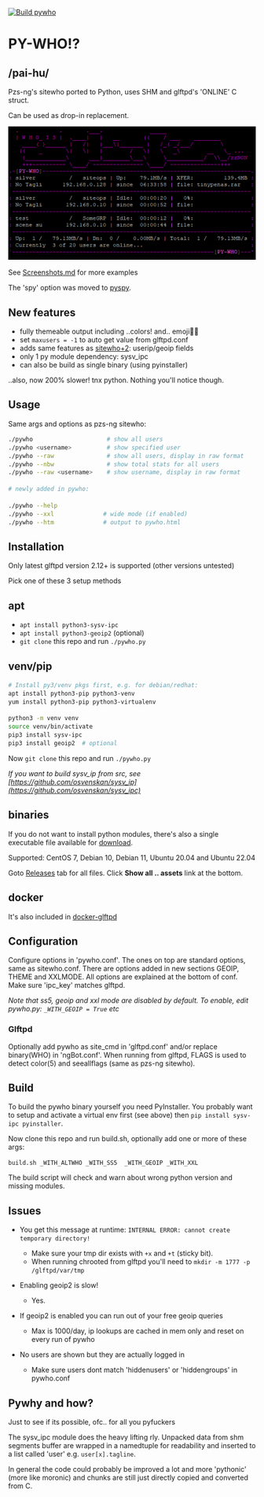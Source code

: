 [![Build pywho](https://github.com/silv3rr/pywho/actions/workflows/build.yml/badge.svg)](https://github.com/silv3rr/pywho/actions/workflows/build.yml)

# PY-WHO!?

## /pai-hu/

Pzs-ng's sitewho ported to Python, uses SHM and glftpd's 'ONLINE' C struct.

Can be used as drop-in replacement.

![screenshot_1](docs/pywho1.png)

See [Screenshots.md](docs/Screenshots.md) for more examples

The 'spy' option was moved to [pyspy](https://github.com/silv3rr/pyspy).

## New features

- fully themeable output including ..colors! and.. emoji💾😆
- set `maxusers = -1` to auto get value from glftpd.conf
- adds same features as [sitewho+2](https://github.com/silv3rr/sitewho-plus2): userip/geoip fields
- only 1 py module dependency: sysv_ipc
- can also be build as single binary (using pyinstaller)

..also, now 200% slower! tnx python. Nothing you'll notice though.

## Usage

Same args and options as pzs-ng sitewho:

``` bash
./pywho                     # show all users
./pywho <username>          # show specified user
./pywho --raw               # show all users, display in raw format
./pywho --nbw               # show total stats for all users
./pywho --raw <username>    # show username, display in raw format

# newly added in pywho:

./pywho --help
./pywho --xxl              # wide mode (if enabled)
./pywho --htm              # output to pywho.html
```

## Installation

Only latest glftpd version 2.12+ is supported (other versions untested)

Pick one of these 3 setup methods

## apt

- `apt install python3-sysv-ipc`
- `apt install python3-geoip2`  (optional)
- `git clone` this repo and run `./pywho.py`

## venv/pip

``` bash
# Install py3/venv pkgs first, e.g. for debian/redhat:
apt install python3-pip python3-venv
yum install python3-pip python3-virtualenv

python3 -m venv venv
source venv/bin/activate
pip3 install sysv-ipc
pip3 install geoip2  # optional
```

Now `git clone` this repo and run `./pywho.py`

_If you want to build sysv_ip from src, see [https://github.com/osvenskan/sysv_ip](https://github.com/osvenskan/sysv_ipc)_

## binaries

If you do not want to install python modules, there's also a single executable file available for [download](../../releases).

Supported: CentOS 7, Debian 10, Debian 11, Ubuntu 20.04 and Ubuntu 22.04

Goto [Releases](../../releases) tab for all files. Click **Show all .. assets** link at the bottom.

## docker

It's also included in [docker-glftpd](https://github.com/silv3rr/docker-glftpd)

## Configuration

Configure options in 'pywho.conf'. The ones on top are standard options, same as sitewho.conf. There are options added in new sections GEOIP, THEME and XXLMODE. All options are explained at the bottom of conf. Make sure 'ipc_key' matches glftpd.

_Note that ss5, geoip and xxl mode are disabled by default. To enable, edit pywho.py: `_WITH_GEOIP = True` etc_

### Glftpd

Optionally add pywho as site_cmd in 'glftpd.conf' and/or replace binary(WHO) in 'ngBot.conf'. When running from glftpd, FLAGS is used to detect color(5) and seeallflags (same as pzs-ng sitewho).

## Build

To build the pywho binary yourself you need PyInstaller. You probably want to setup and activate a virtual env first (see above) then `pip install sysv-ipc pyinstaller`.

Now clone this repo and run build.sh, optionally add one or more of these args:

`build.sh _WITH_ALTWHO _WITH_SS5  _WITH_GEOIP _WITH_XXL`

The build script will check and warn about wrong python version and missing modules.

## Issues

- You get this message at runtime: `INTERNAL ERROR: cannot create temporary directory!`
    - Make sure your tmp dir exists with `+x` and `+t` (sticky bit).
    - When running chrooted from glftpd you'll need to `mkdir -m 1777 -p /glftpd/var/tmp`

- Enabling geoip2 is slow!
    - Yes.

- If geoip2 is enabled you can run out of your free geoip queries
    - Max is 1000/day, ip lookups are cached in mem only and reset on every run of pywho

- No users are shown but they are actually logged in
    - Make sure users dont match 'hiddenusers' or 'hiddengroups' in pywho.conf

## Pywhy and how?

Just to see if its possible, ofc.. for all you pyfuckers

The sysv_ipc module does the heavy lifting rly. Unpacked data from shm segments buffer are wrapped in a namedtuple for readability and inserted to a list called 'user' e.g. `user[x].tagline`.

In general the code could probably be improved a lot and more 'pythonic' (more like moronic) and chunks are still just directly copied and converted from C.
